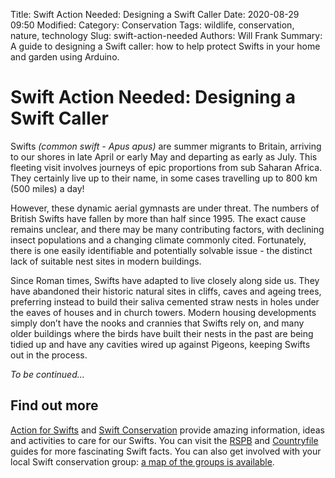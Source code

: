 Title: Swift Action Needed: Designing a Swift Caller
Date: 2020-08-29 09:50
Modified:
Category: Conservation
Tags: wildlife, conservation, nature, technology
Slug: swift-action-needed
Authors: Will Frank
Summary: A guide to designing a Swift caller: how to help protect Swifts in your home and garden using Arduino.

# Swift Action Needed: Designing a Swift Caller

Swifts *(common swift - Apus apus)* are summer migrants to Britain, arriving to our shores in late April or early May and departing as early as July. This fleeting visit involves journeys of epic proportions from sub Saharan Africa. They certainly live up to their name, in some cases travelling up to 800 km (500 miles) a day!

However, these dynamic aerial gymnasts are under threat. The numbers of British Swifts have fallen by more than half since 1995. The exact cause remains unclear, and there may be many contributing factors, with declining insect populations and a changing climate commonly cited. Fortunately, there is one easily identifiable and potentially solvable issue - the distinct lack of suitable nest sites in modern buildings.

Since Roman times, Swifts have adapted to live closely along side us. They have abandoned their historic natural sites in cliffs, caves and ageing trees, preferring instead to build their saliva cemented straw nests in holes under the eaves of houses and in church towers. Modern housing developments simply don’t have the nooks and crannies that Swifts rely on, and many older buildings where the birds have built their nests in the past are being tidied up and have any cavities wired up against Pigeons, keeping Swifts out in the process.

*To be continued...*

## Find out more
[Action for Swifts](http://actionforswifts.blogspot.com/) and [Swift Conservation](https://www.swift-conservation.org/) provide amazing information, ideas and activities to care for our Swifts. You can visit the [RSPB](https://www.rspb.org.uk/our-work/conservation/conservation-and-sustainability/safeguarding-species/swiftmapper/about-swifts/) and [Countryfile](https://www.countryfile.com/wildlife/birds/a-guide-to-swifts-where-to-see-and-how-to-help-swifts-in-your-garden/) guides for more fascinating Swift facts. You can also get involved with your local Swift conservation group: [a map of the groups is available](https://www.google.com/maps/d/viewer?mid=10AuowZCrAhCkPxRXGnbW-Tgfp5o&ll=51.8321444754567%2C-1.34446019969918&z=10).
